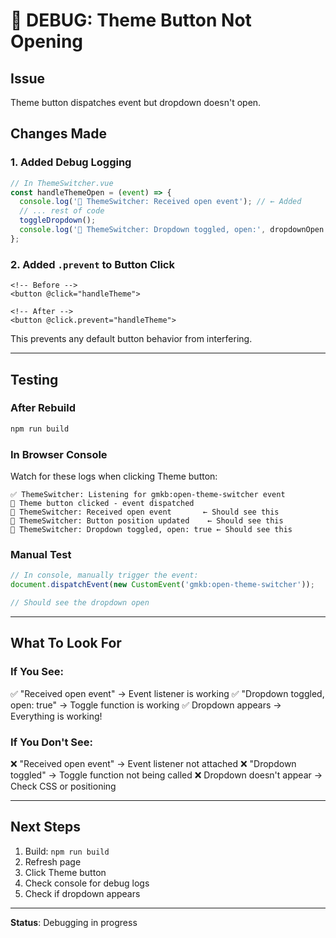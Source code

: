 # 🔧 DEBUG: Theme Button Not Opening

## Issue
Theme button dispatches event but dropdown doesn't open.

## Changes Made

### 1. Added Debug Logging
```javascript
// In ThemeSwitcher.vue
const handleThemeOpen = (event) => {
  console.log('🎨 ThemeSwitcher: Received open event'); // ← Added
  // ... rest of code
  toggleDropdown();
  console.log('🎨 ThemeSwitcher: Dropdown toggled, open:', dropdownOpen.value); // ← Added
};
```

### 2. Added `.prevent` to Button Click
```vue
<!-- Before -->
<button @click="handleTheme">

<!-- After -->
<button @click.prevent="handleTheme">
```

This prevents any default button behavior from interfering.

---

## Testing

### After Rebuild
```bash
npm run build
```

### In Browser Console
Watch for these logs when clicking Theme button:

```
✅ ThemeSwitcher: Listening for gmkb:open-theme-switcher event
🎨 Theme button clicked - event dispatched
🎨 ThemeSwitcher: Received open event       ← Should see this
🎨 ThemeSwitcher: Button position updated    ← Should see this
🎨 ThemeSwitcher: Dropdown toggled, open: true ← Should see this
```

### Manual Test
```javascript
// In console, manually trigger the event:
document.dispatchEvent(new CustomEvent('gmkb:open-theme-switcher'));

// Should see the dropdown open
```

---

## What To Look For

### If You See:
✅ "Received open event" → Event listener is working
✅ "Dropdown toggled, open: true" → Toggle function is working
✅ Dropdown appears → Everything is working!

### If You Don't See:
❌ "Received open event" → Event listener not attached
❌ "Dropdown toggled" → Toggle function not being called
❌ Dropdown doesn't appear → Check CSS or positioning

---

## Next Steps

1. Build: `npm run build`
2. Refresh page
3. Click Theme button
4. Check console for debug logs
5. Check if dropdown appears

---

**Status**: Debugging in progress
